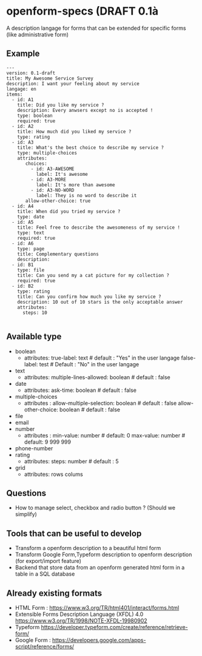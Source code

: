 # openform-specs (DRAFT 0.1à

A description langage for forms that can be extended for specific forms (like administrative form)

## Example 
```
---
version: 0.1-draft
title: My Awesome Service Survey
description: I want your feeling about my service
langage: en
items: 
  - id: A1
    title: Did you like my service ?
    description: Every anwsers except no is accepted !
    type: boolean
    required: true
  - id: A2
    title: How much did you liked my service ?
    type: rating      
  - id: A3
    title: What's the best choice to describe my service ?
    type: multiple-choices
    attributes:
       choices:
         - id: A3-AWESOME
           label: It's awesome
         - id: A3-MORE
           label: It's more than awesome
         - id: A3-NO-WORD
           label: They is no word to describe it
       allow-other-choice: true
  - id: A4
    title: When did you tried my service ?
    type: date
  - id: A5
    title: Feel free to describe the awesomeness of my service !
    type: text
    required: true
  - id: A6
    type: page
    title: Complementary questions
    description: 
  - id: B1
    type: file
    title: Can you send my a cat picture for my collection ?
    required: true
  - id: B2 
    type: rating
    title: Can you confirm how much you like my service ?
    description: 10 out of 10 stars is the only acceptable answer
    attributes:
      steps: 10
    
```

## Available type
- boolean
  - attributes:
      true-label: text # default : "Yes" in the user langage
      false-label: test # Default : "No" in the user langage
- text
  - attributes:
      multiple-lines-allowed: boolean # default : false
- date
  - attributes:
      ask-time: boolean # default : false
- multiple-choices
  - attributes : 
      allow-multiple-selection: boolean # default : false
      allow-other-choice: boolean # default : false
- file
- email
- number
  - attributes : 
      min-value: number # default: 0
      max-value: number # default: 9 999 999 
- phone-number 
- rating
   - attributes: 
       steps: number # default : 5
- grid
   - attributes: 
       rows
       colums

## Questions

- How to manage select, checkbox and radio button ? (Should we simplify)


## Tools that can be useful to develop
- Transform a openform description to a beautiful html form
- Transform Google Form,Typeform description to openform description (for export/import feature)
- Backend that store data from an openform generated html form in a table in a SQL database
 

## Already existing formats

- HTML Form : https://www.w3.org/TR/html401/interact/forms.html
- Extensible Forms Description Language (XFDL) 4.0
 https://www.w3.org/TR/1998/NOTE-XFDL-19980902
- Typeform https://developer.typeform.com/create/reference/retrieve-form/
- Google Form : https://developers.google.com/apps-script/reference/forms/
